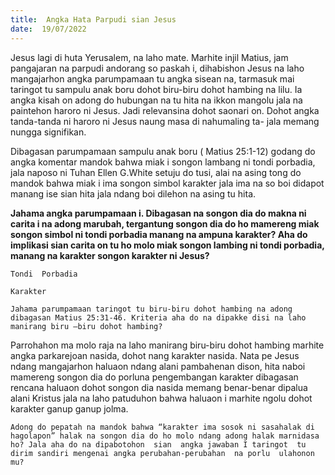 ```yaml
---
title:  Angka Hata Parpudi sian Jesus
date:  19/07/2022
---
```


Jesus  lagi di huta Yerusalem, na laho mate.  Marhite  injil Matius, jam pangajaran na parpudi  andorang  so paskah  i, dihabishon  Jesus  na laho  mangajarhon  angka  parumpamaan  tu  angka sisean na, tarmasuk mai  taringot  tu sampulu anak boru dohot  biru-biru dohot hambing  na lilu. Ia angka kisah on adong  do hubungan na tu hita na ikkon  mangolu jala na paintehon  haroro ni Jesus.  Jadi relevansina  dohot saonari on. Dohot angka tanda-tanda ni haroro ni  Jesus  naung  masa  di nahumaling ta- jala  memang  nungga  signifikan.

Dibagasan parumpamaan sampulu anak boru ( Matius 25:1-12) godang do angka komentar  mandok  bahwa  miak i songon  lambang  ni tondi porbadia, jala naposo ni Tuhan Ellen G.White setuju do tusi, alai  na asing  tong  do  mandok  bahwa  miak i ima songon  simbol karakter  jala  ima  na  so boi  didapot  manang  ise sian hita jala ndang  boi dilehon  na asing tu hita.

**Jahama angka parumpamaan i. Dibagasan na songon dia do makna ni carita i na adong marubah, tergantung songon dia do ho mamereng miak  songon  simbol  ni tondi  porbadia manang na ampuna karakter? Aha do implikasi sian carita on tu ho molo miak  songon lambing  ni  tondi porbadia,  manang na karakter  songon  karakter  ni Jesus?**

`Tondi  Porbadia`

`Karakter`

`Jahama parumpamaan taringot tu biru-biru dohot hambing na adong dibagasan Matius 25:31-46. Kriteria aha do na dipakke disi na laho manirang biru –biru dohot hambing?`

Parrohahon ma molo raja na laho manirang biru-biru dohot hambing  marhite angka parkarejoan  nasida, dohot  nang  karakter  nasida. Nata pe Jesus   ndang  mangajarhon haluaon ndang  alani  pambahenan  dison, hita naboi  mamereng  songon dia do porluna pengembangan karakter  dibagasan  rencana  haluaon  dohot songon  dia nasida  memang  benar-benar dipalua alani  Kristus jala na laho patuduhon  bahwa haluaon  i  marhite  ngolu dohot karakter ganup ganup  jolma.

`Adong do pepatah na mandok bahwa “karakter ima sosok ni sasahalak di hagolapon” halak na songon dia do ho molo ndang adong halak marnidasa ho? Jala aha do na dipabotohon  sian  angka jawaban I taringot  tu  dirim sandiri mengenai angka perubahan-perubahan  na porlu  ulahonon mu?`